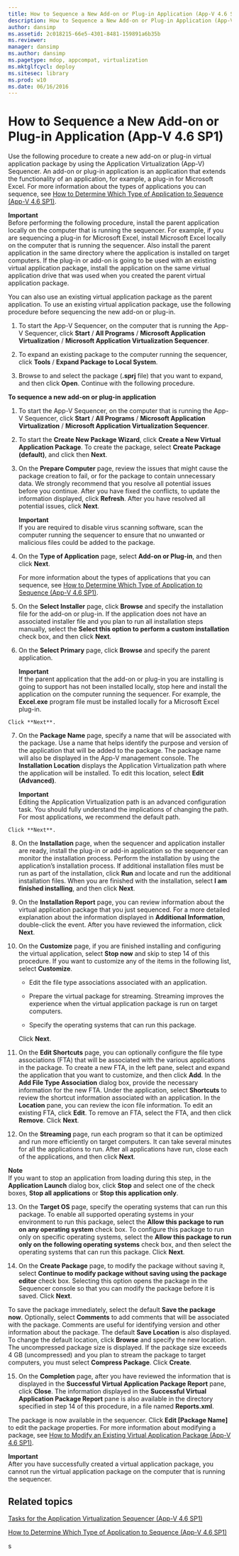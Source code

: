 ```yaml
---
title: How to Sequence a New Add-on or Plug-in Application (App-V 4.6 SP1)
description: How to Sequence a New Add-on or Plug-in Application (App-V 4.6 SP1)
author: dansimp
ms.assetid: 2c018215-66e5-4301-8481-159891a6b35b
ms.reviewer: 
manager: dansimp
ms.author: dansimp
ms.pagetype: mdop, appcompat, virtualization
ms.mktglfcycl: deploy
ms.sitesec: library
ms.prod: w10
ms.date: 06/16/2016
---
```



# How to Sequence a New Add-on or Plug-in Application (App-V 4.6 SP1)


Use the following procedure to create a new add-on or plug-in virtual application package by using the Application Virtualization (App-V) Sequencer. An add-on or plug-in application is an application that extends the functionality of an application, for example, a plug-in for Microsoft Excel. For more information about the types of applications you can sequence, see [How to Determine Which Type of Application to Sequence (App-V 4.6 SP1)](how-to-determine-which-type-of-application-to-sequence---app-v-46-sp1-.md).

**Important**  
Before performing the following procedure, install the parent application locally on the computer that is running the sequencer. For example, if you are sequencing a plug-in for Microsoft Excel, install Microsoft Excel locally on the computer that is running the sequencer. Also install the parent application in the same directory where the application is installed on target computers. If the plug-in or add-on is going to be used with an existing virtual application package, install the application on the same virtual application drive that was used when you created the parent virtual application package.



You can also use an existing virtual application package as the parent application. To use an existing virtual application package, use the following procedure before sequencing the new add-on or plug-in.

1.  To start the App-V Sequencer, on the computer that is running the App-V Sequencer, click **Start** / **All Programs** / **Microsoft Application Virtualization** / **Microsoft Application Virtualization Sequencer**.

2.  To expand an existing package to the computer running the sequencer, click **Tools** / **Expand Package to Local System**.

3.  Browse to and select the package (**.sprj** file) that you want to expand, and then click **Open**. Continue with the following procedure.

**To sequence a new add-on or plug-in application**

1.  To start the App-V Sequencer, on the computer that is running the App-V Sequencer, click **Start** / **All Programs** / **Microsoft Application Virtualization** / **Microsoft Application Virtualization Sequencer**.

2.  To start the **Create New Package Wizard**, click **Create a New Virtual Application Package**. To create the package, select **Create Package (default)**, and click then **Next**.

3.  On the **Prepare Computer** page, review the issues that might cause the package creation to fail, or for the package to contain unnecessary data. We strongly recommend that you resolve all potential issues before you continue. After you have fixed the conflicts, to update the information displayed, click **Refresh**. After you have resolved all potential issues, click **Next**.

    **Important**  
    If you are required to disable virus scanning software, scan the computer running the sequencer to ensure that no unwanted or malicious files could be added to the package.



4.  On the **Type of Application** page, select **Add-on or Plug-in**, and then click **Next**.

    For more information about the types of applications that you can sequence, see [How to Determine Which Type of Application to Sequence (App-V 4.6 SP1)](how-to-determine-which-type-of-application-to-sequence---app-v-46-sp1-.md).

5.  On the **Select Installer** page, click **Browse** and specify the installation file for the add-on or plug-in. If the application does not have an associated installer file and you plan to run all installation steps manually, select the **Select this option to perform a custom installation** check box, and then click **Next**.

6.  On the **Select Primary** page, click **Browse** and specify the parent application.

    **Important**  
    If the parent application that the add-on or plug-in you are installing is going to support has not been installed locally, stop here and install the application on the computer running the sequencer. For example, the **Excel.exe** program file must be installed locally for a Microsoft Excel plug-in.



~~~
Click **Next**.
~~~

7. On the **Package Name** page, specify a name that will be associated with the package. Use a name that helps identify the purpose and version of the application that will be added to the package. The package name will also be displayed in the App-V management console. The **Installation Location** displays the Application Virtualization path where the application will be installed. To edit this location, select **Edit (Advanced)**.

   **Important**  
   Editing the Application Virtualization path is an advanced configuration task. You should fully understand the implications of changing the path. For most applications, we recommend the default path.



~~~
Click **Next**.
~~~

8. On the **Installation** page, when the sequencer and application installer are ready, install the plug-in or add-in application so the sequencer can monitor the installation process. Perform the installation by using the application’s installation process. If additional installation files must be run as part of the installation, click **Run** and locate and run the additional installation files. When you are finished with the installation, select **I am finished installing**, and then click **Next**.

9. On the **Installation Report** page, you can review information about the virtual application package that you just sequenced. For a more detailed explanation about the information displayed in **Additional Information**, double-click the event. After you have reviewed the information, click **Next**.

10. On the **Customize** page, if you are finished installing and configuring the virtual application, select **Stop now** and skip to step 14 of this procedure. If you want to customize any of the items in the following list, select **Customize**.

    -   Edit the file type associations associated with an application.

    -   Prepare the virtual package for streaming. Streaming improves the experience when the virtual application package is run on target computers.

    -   Specify the operating systems that can run this package.

    Click **Next**.

11. On the **Edit Shortcuts** page, you can optionally configure the file type associations (FTA) that will be associated with the various applications in the package. To create a new FTA, in the left pane, select and expand the application that you want to customize, and then click **Add**. In the **Add File Type Association** dialog box, provide the necessary information for the new FTA. Under the application, select **Shortcuts** to review the shortcut information associated with an application. In the **Location** pane, you can review the icon file information. To edit an existing FTA, click **Edit**. To remove an FTA, select the FTA, and then click **Remove**. Click **Next**.

12. On the **Streaming** page, run each program so that it can be optimized and run more efficiently on target computers. It can take several minutes for all the applications to run. After all applications have run, close each of the applications, and then click **Next**.

   **Note**  
   If you want to stop an application from loading during this step, in the **Application Launch** dialog box, click **Stop** and select one of the check boxes, **Stop all applications** or **Stop this application only**.



13. On the **Target OS** page, specify the operating systems that can run this package. To enable all supported operating systems in your environment to run this package, select the **Allow this package to run on any operating system** check box. To configure this package to run only on specific operating systems, select the **Allow this package to run only on the following operating systems** check box, and then select the operating systems that can run this package. Click **Next**.

14. On the **Create Package** page, to modify the package without saving it, select **Continue to modify package without saving using the package editor** check box. Selecting this option opens the package in the Sequencer console so that you can modify the package before it is saved. Click **Next**.

   To save the package immediately, select the default **Save the package now**. Optionally, select **Comments** to add comments that will be associated with the package. Comments are useful for identifying version and other information about the package. The default **Save Location** is also displayed. To change the default location, click **Browse** and specify the new location. The uncompressed package size is displayed. If the package size exceeds 4 GB (uncompressed) and you plan to stream the package to target computers, you must select **Compress Package**. Click **Create**.

15. On the **Completion** page, after you have reviewed the information that is displayed in the **Successful Virtual Application Package Report** pane, click **Close**. The information displayed in the **Successful Virtual Application Package Report** pane is also available in the directory specified in step 14 of this procedure, in a file named **Reports.xml**.

   The package is now available in the sequencer. Click **Edit \[Package Name\]** to edit the package properties. For more information about modifying a package, see [How to Modify an Existing Virtual Application Package (App-V 4.6 SP1)](how-to-modify-an-existing-virtual-application-package--app-v-46-sp1-.md).

   **Important**  
   After you have successfully created a virtual application package, you cannot run the virtual application package on the computer that is running the sequencer.



## Related topics


[Tasks for the Application Virtualization Sequencer (App-V 4.6 SP1)](tasks-for-the-application-virtualization-sequencer--app-v-46-sp1-.md)

[How to Determine Which Type of Application to Sequence (App-V 4.6 SP1)](how-to-determine-which-type-of-application-to-sequence---app-v-46-sp1-.md)









s